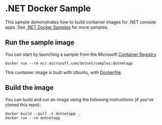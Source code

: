 # .NET Docker Sample

This sample demonstrates how to build container images for .NET console apps. See [.NET Docker Samples](../README.md) for more samples.

## Run the sample image

You can start by launching a sample from the Microsoft [Container Registry](https://mcr.microsoft.com/).

```console
docker run --rm mcr.microsoft.com/dotnet/samples:dotnetapp
```

This container image is built with Ubuntu, with [Dockerfile](Dockerfile).

## Build the image

You can build and run an image using the following instructions (if you've cloned this repo):

```console
docker build --pull -t dotnetapp .
docker run --rm dotnetapp
```
